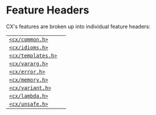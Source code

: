 # Feature Headers
CX's features are broken up into individual feature headers:

| | |
| :- | :- |
| [`<cx/common.h>`](./cx_common_h.md) | |
| [`<cx/idioms.h>`](./cx_idioms_h.md) | |
| [`<cx/templates.h>`](./cx_templates_h.md) | |
| [`<cx/vararg.h>`](./cx_vararg_h.md) | |
| [`<cx/error.h>`](./cx_error_h.md) | |
| [`<cx/memory.h>`](./cx_memory_h.md) | |
| [`<cx/variant.h>`](./cx_variant_h.md) | |
| [`<cx/lambda.h>`](./cx_lambda_h.md) | |
| [`<cx/unsafe.h>`](./cx_unsafe_h.md) | |
